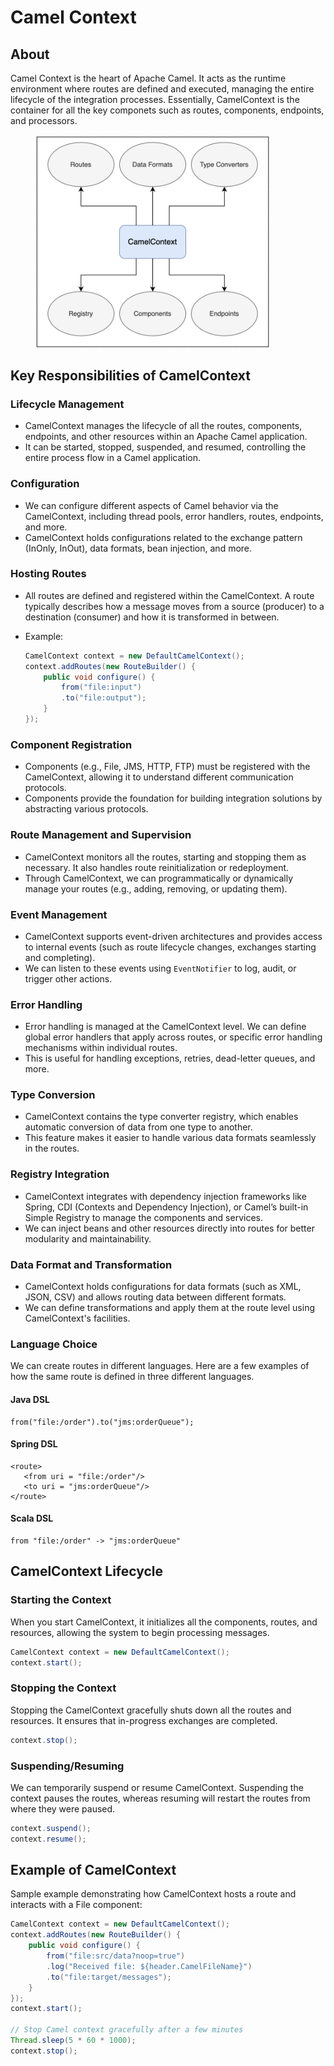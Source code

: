 # Camel Context

## **About**

Camel Context is the heart of Apache Camel. It acts as the runtime environment where routes are defined and executed, managing the entire lifecycle of the integration processes. Essentially, CamelContext is the container for all the key componets such as routes, components, endpoints, and processors.

<figure><img src="../../../../../.gitbook/assets/image (528).png" alt="" width="375"><figcaption></figcaption></figure>

## Key Responsibilities of CamelContext

### **Lifecycle Management**

* CamelContext manages the lifecycle of all the routes, components, endpoints, and other resources within an Apache Camel application.
* It can be started, stopped, suspended, and resumed, controlling the entire process flow in a Camel application.

### **Configuration**

* We can configure different aspects of Camel behavior via the CamelContext, including thread pools, error handlers, routes, endpoints, and more.
* CamelContext holds configurations related to the exchange pattern (InOnly, InOut), data formats, bean injection, and more.

### **Hosting Routes**

* All routes are defined and registered within the CamelContext. A route typically describes how a message moves from a source (producer) to a destination (consumer) and how it is transformed in between.
*   Example:

    ```java
    CamelContext context = new DefaultCamelContext();
    context.addRoutes(new RouteBuilder() {
        public void configure() {
            from("file:input")
            .to("file:output");
        }
    });
    ```

### **Component Registration**

* Components (e.g., File, JMS, HTTP, FTP) must be registered with the CamelContext, allowing it to understand different communication protocols.
* Components provide the foundation for building integration solutions by abstracting various protocols.

### **Route Management and Supervision**

* CamelContext monitors all the routes, starting and stopping them as necessary. It also handles route reinitialization or redeployment.
* Through CamelContext, we can programmatically or dynamically manage your routes (e.g., adding, removing, or updating them).

### **Event Management**

* CamelContext supports event-driven architectures and provides access to internal events (such as route lifecycle changes, exchanges starting and completing).
* We can listen to these events using `EventNotifier` to log, audit, or trigger other actions.

### **Error Handling**

* Error handling is managed at the CamelContext level. We can define global error handlers that apply across routes, or specific error handling mechanisms within individual routes.
* This is useful for handling exceptions, retries, dead-letter queues, and more.

### **Type Conversion**

* CamelContext contains the type converter registry, which enables automatic conversion of data from one type to another.
* This feature makes it easier to handle various data formats seamlessly in the routes.

### **Registry Integration**

* CamelContext integrates with dependency injection frameworks like Spring, CDI (Contexts and Dependency Injection), or Camel’s built-in Simple Registry to manage the components and services.
* We can inject beans and other resources directly into routes for better modularity and maintainability.

### **Data Format and Transformation**

* CamelContext holds configurations for data formats (such as XML, JSON, CSV) and allows routing data between different formats.
* We can define transformations and apply them at the route level using CamelContext's facilities.

### Language Choice

We can create routes in different languages. Here are a few examples of how the same route is defined in three different languages.

#### Java DSL

```
from("file:/order").to("jms:orderQueue");
```

#### Spring DSL

```
<route>
   <from uri = "file:/order"/>
   <to uri = "jms:orderQueue"/>
</route>
```

#### Scala DSL

```
from "file:/order" -> "jms:orderQueue"
```

## CamelContext Lifecycle

### **Starting the Context**

When you start CamelContext, it initializes all the components, routes, and resources, allowing the system to begin processing messages.

```java
CamelContext context = new DefaultCamelContext();
context.start();
```

### **Stopping the Context**

Stopping the CamelContext gracefully shuts down all the routes and resources. It ensures that in-progress exchanges are completed.

```java
context.stop();
```

### **Suspending/Resuming**

We can temporarily suspend or resume CamelContext. Suspending the context pauses the routes, whereas resuming will restart the routes from where they were paused.

```java
context.suspend();
context.resume();
```

## Example of CamelContext

Sample example demonstrating how CamelContext hosts a route and interacts with a File component:

```java
CamelContext context = new DefaultCamelContext();
context.addRoutes(new RouteBuilder() {
    public void configure() {
        from("file:src/data?noop=true")
        .log("Received file: ${header.CamelFileName}")
        .to("file:target/messages");
    }
});
context.start();

// Stop Camel context gracefully after a few minutes
Thread.sleep(5 * 60 * 1000);
context.stop();
```
